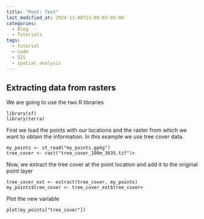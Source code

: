 ```yaml
---
title: "Post: Test"
last_modified_at: 2024-11-08T13:08:02-05:00
categories:
  - Blog
  - Tutorials
tags:
  - tutorial
  - code
  - GIS
  - spatial analysis
---
```


## Extracting data from rasters

We are going to use the two R libraries

```{r}
library(sf)
library(terra)
```

First we load the points with our locations and the raster from which we want to obtain the information. In this example we use tree cover data.
```{r}
my_points <- st_read("my_points.gpkg")
tree_cover <- rast("tree_cover_100m_3035.tif")>
```

Now, we extract the tree cover at the point location and add it to the original point layer
```{r}
tree_cover_ext <- extract(tree_cover, my_points)
my_points$tree_cover <- tree_cover_ext$tree_cover>
```

Plot the new variable
```{r}
plot(my_points["tree_cover"])
```

